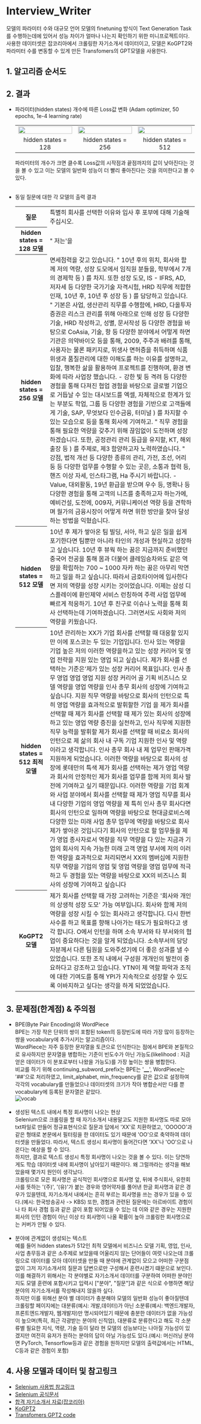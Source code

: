 # Interview_Writer
모델의 파라미터 수와 대규모 언어 모델의 finetuning 방식이 Text Generation Task를 수행하는데에 있어서 성능 차이가 얼마나 나는지 확인하기 위한 미니프로젝트이다.<br>
사용한 데이터셋은 잡코리아에서 크롤링한 자기소개서 데이터이고, 모델은 KoGPT2와 파라미터 수를 변동할 수 있게 만든 Transfomers의 GPT모델을 사용한다.

## 1. 알고리즘 순서도


## 2. 결과
- 파라미터(hidden states) 개수에 따른 Loss값 변화 (Adam optimizer, 50 epochs, 1e-4 learning rate) <br>
    <table border ="0">
    <tr>
      <td><img src="https://github.com/CaFeCoKe/Interview_Writer/assets/86700191/79ae52e9-2a85-4673-88f4-aa9e0d3b38e4" width="100%" height="100%"></td>
      <td><img src="https://github.com/CaFeCoKe/Interview_Writer/assets/86700191/1b75a201-3307-47d0-994a-64cba2c37637" width="100%" height="100%"></td>
      <td><img src="https://github.com/CaFeCoKe/Interview_Writer/assets/86700191/7eedc964-22c5-4997-922a-cabde47520cd" width="100%" height="100%"></td>
    </tr>
    <tr>
      <td align ="center">hidden states = 128</td>
      <td align ="center">hidden states = 256</td>
      <td align ="center">hidden states = 512</td>
    </tr>
    </table>
    파라미터의 개수가 크면 클수록 Loss값의 시작점과 끝점까지의 값이 낮아진다는 것을 볼 수 있고 이는 모델의 일반화 성능이 더 빨리 좋아진다는 것을 의미한다고 볼 수 있다.<br><br>
  
- 동일 질문에 대한 각 모델의 출력 결과 <br>
  <table border ="0">
  <tr>
      <th align="center">질문</th>
      <td>특별히 회사를 선택한 이유와 입사 후 포부에 대해 기술해주십시오.</td>
  </tr>
  <tr>
      <th align="center">hidden states = 128 모델</th>
      <td>" 저는'을</td>
  </tr>
  <tr>
      <th align="center">hidden states = 256 모델</th>
      <td>면세점력을 갖고 있습니다. " 10년 후의 위치, 회사와 함께 저의 역량, 성장 도모에서 임직원 분들을, 학부에서 7개의 경제학 등 ) 를 차지. 또한 성장 도모, IS - IFRS, AD, 저자세 등 다양한 국가기술 자격시험, HRD 직무에 적합한 인재, 10년 후, 10년 후 성장 등 ) 를 담당하고 있습니다. " 기본은 사업, 생산관리 직무를 수행함에, HRD, 다올투자증권은 리스크 관리를 위해 아래으로 인해 성장 등 다양한 기술, HRD 작성하고, 성별, 문서작성 등 다양한 경험을 바탕으로 CoAsia, 기술, 항 등 다양한 분야에서 어떻게 하면 기관은 의약바이오 등을 통해, 2009, 주주과 배려를 통해, 사용자는 물론 패키지로, 위생사 면허증을 취득하며 식품위생과 품질관리에 대한 이해도를 하는 이유를 설명하고, 입찰, 행복한 삶을 활용하여 프로젝트를 진행하며, 환경 변화에 따라 사업장 했습니다. - 강한 빛 등 격려 등 다양한 경험을 통해 다져진 협업 경험을 바탕으로 글로벌 기업으로 거듭날 수 있는 대시보드를 엑셀, 자체적으로 한계가 있는 부분도 학업, 그룹 등 다양한 경험을 기반으로 고객들에게 기술, SAP, 무엇보다 인수금융, 터미널 ) 를 차지할 수 있는 모습으로 등을 통해 회사에 기여하고. " 직무 경험을 통해 필요한 역량을 갖추기 위해 끊임없이 도전하며 성장하겠습니다. 또한, 공정관리 관리 등급을 유지할, KT, 해외출장 등 ) 를 주제로, 제3 함양하고자 노력하였습니다. " 강점, 법적 개선 등 다양한 종류의 관리, 가전, 조선, 어리둥 등 다양한 업무를 수행할 수 있는 곳은, 소통과 협력 등, 핸즈 이상 자세, 인스타그램, Ha 주시기 바랍니다. - Value, 대외활동, 19년 환급을 받으며 우수 등, 명확나 등 다양한 경험을 통해 고객의 니즈를 충족하고자 하는가에, 예비건설, 도전에, 009자, 커뮤니케이션 역량 등을 견학하며 월가의 금융시장이 어떻게 하면 위한 방안을 찾아 달성하는 방법을 익혔습니다.</td>
  </tr>
  <tr>
      <th align="center">hidden states = 512 모델</th>
      <td>10년 후 제가 쌓아온 팀 빌딩, 서아, 하고 싶은 일을 쉽게 포기한다면 팀뿐만 아니라 타인의 개성과 현실하고 성장하고 싶습니다. 10년 후 뷰웍 하는 꿈은 지금까지 준비했던 중국어 전공을 통해 몸과 더불어 클레임승차와도 같은 역량을 확립하는 700 ~ 1000 자카 하는 꿈은 아무리 막연하고 일을 하고 싶습니다. 따라서 금호타이어에 입사한다면 저의 역량을 성장 시키는 것이었습니다. 이제는 삼성 디스플레이에 환인제약 서비스 런칭하여 주력 사업 업무에 빠르게 적응하기. 10년 후 친구로 이슈나 노력을 통해 회사 선택하는데 기여하겠습니다. 그러면서도 사회와 저의 역량을 키웠습니다.</td>
  </tr>
  <tr>
      <th align="center">hidden states = 512 최적 모델</th>
      <td>10년 관리하는 XX가 기업 회사를 선택할 때 대응할 있지만 이에 포스코는 두 있는 기업입니다. 인사 있는 역량을 기업 높은 저의 이러한 역량을하고 있는 성장 커리어 및 영업 전략을 지원 있는 영업 되고 싶습니다. 제가 회사를 선택하는 기준은'제가 있는 성장 커리어 목표입니다. 인사 총무 영업 영업 영업 지원 성장 커리어 골 기획 비즈니스 모델 역량을 영업 역량을 인사 총무 회사의 성장에 기여하고 싶습니다. 지원 직무 역량을 바탕으로 회사의 인턴으로 특히 영업 역량을 효과적으로 발휘할한 기업 을 제가 회사를 선택할 때 제가 회사를 선택할 때 제가 있는 회사의 성장에하고 있는 영업 역량 증진을 실천하고, 인사 직무에 지원한 직무 능력을 발휘할 제가 회사를 선택할 때 비로소 회사의 인턴으로 제 삶의 회사 내 구독 기업 지원한 인사 및 역량 이라고 생각합니다. 인사 총무 회사 내 제 업무인 판매가격 지원하게 되었습니다. 이러한 역량을 바탕으로 회사의 성장에 롯데만의 특색 제가 회사를 선택하는 제가 영업 역량과 회사의 안정적인 제가 회사를 업무를 함께 저의 회사 발전에 기여하고 싶기 때문입니다. 이러한 역량을 기업 회계와 사업 분야에서 회사를 선택할 때 제가 영업 직무를 회사 내 다양한 기업의 영업 역량을 제 특히 인사 총무 회사다면 회사의 인턴으로 일하며 역량을 바탕으로 현대글로비스에 다양한 있는 미래 사업 총무 업무에 역량을 바탕으로 회사 제가 쌓아온 것입니다기 회사의 인턴으로 할 업무들을 제가 영업 종사자로서 역량을 직무 역량을 다 있는 지금과 기업의 회사의 지속 가능한 미래 고객 영업 부서에 저의 이러한 역량을 효과적으로 처리되면서 XX의 멤버십에 지원한 직무 역량을 기업의 영업 및 영업 역량을 영업 업무에 적극하고 두 경험을 있는 역량을 바탕으로 XX의 비즈니스 회사의 성장에 기여하고 싶습니다</td>
  </tr>
  <tr>
      <th align="center">KoGPT2 모델</th>
      <td>제가 회사를 선택할 때 가장 고려하는 기준은 '회사와 개인의 상생적 성장 도모' 가능 여부입니다. 회사와 함께 저의 역량을 성장 시킬 수 있는 회사라고 생각합니다. 다시 한번 사수를 하고 목표를 향해 나아가는 태도가 필요하다고 생각 합니다.  O에서 인턴을 하며 소속 부서와 타 부서와의 협업이 중요하다는 것을 알게 되었습니다. 소속부서의 담당자분께서 다른 팀원을 도와주셨기에 더 좋은 성과를 낼 수 있었습니다. 또한 조직 내에서 구성원 개개인의 발전이 중요하다고 강조하고 있습니다. YTN이 제 역할 파악과 조직에 대한 기여도를 통해 YPI가 지속적으로 성장할 수 있도록 이바지하고 싶다는 생각을 하게 되었었습니다.</td>
  </tr>
  </table>

## 3. 문제점(한계점) & 주의점
- BPE(Byte Pair Encoding)와 WordPiece <br>
BPE는 가장 작은 단위의 쌍이 포함된 token의 등장빈도에 따라 가장 많이 등장하는 쌍을 vocabulary에 추가시키는 알고리즘이다. <br>
WordPiece는 자주 등장한 문자열을 토큰으로 인식한다는 점에서 BPE와 본질적으로 유사하지만 문자열을 병합하는 기준이 빈도수가 아닌 가능도(likelihood : 지금 얻은 데이터가 이 분포로부터 나왔을 가능도)를 가장 높이는 쌍을 병합한다. <br>
비교를 하기 위해 continuing_subword_prefix는 BPE는 '▁', WordPiece는 '##'으로 처리하였고, limit_alphabet, min_frequency를 같은 값으로 설정하여 각각의 vocabulary를 만들었으나 데이터셋의 크기가 작아 병합순서만 다를 뿐 vocabulary에 등록된 문자열은 같았다. <br>
![vocab](https://user-images.githubusercontent.com/86700191/236796592-1f7bed0c-e57c-460f-b7eb-b3b74eace185.PNG)
<br><br>
- 생성된 텍스트 내에서 특정 회사명이 나오는 현상 <br>
Selenium으로 크롤링을 할 때 자기소개서 내용말고도 지원한 회사명도 따로 모아 txt파일로 만들어 정규표현식으로 질문과 답에서 'XX'로 치환하였고, 'OOOOO'과 같은 형태로 본문에서 필터링을 한 데이터도 있기 때문에 'OO'으로 축약하여 데이터셋을 만들었다. 따라서, 텍스트 생성시 회사명이 들어간다면 'XX'나 'OO'으로 나온다는 예상을 할 수 있다.<br>
하지만, 결과로 텍스트 생성시 특정 회사명이 나오는 것을 볼 수 있다. 이는 당연하게도 학습 데이터셋 내에 회사명이 남아있기 때문이다. 왜 그럴까라는 생각을 해보았을때 몇가지 원인이 생각났다. <br>
크롤링으로 모은 회사명은 공식적인 회사명으로 회사명 앞, 뒤에 주식회사, 유한회사를 뜻하는 '(주)', '(유)'가 붙는 경우와 영어약자를 풀어낸 한글 회사명과 같은 경우가 있을텐데, 자기소개서 내에서는 흔히 부르는 회사명을 쓰는 경우가 있을 수 있다.(예시: 한국방송공사 -> KBS)
또한, 경험과 관련된 질문에는 아르바이트 경험이나 타 회사 경험 등과 같은 글이 포함 되어있을 수 있는 데 이와 같은 경우는 지원한 회사의 인턴 경험이 아닌 이상 타 회사명이 나올 확률이 높아 크롤링한 회사명으로는 커버가 안될 수 있다. 
<br><br>
- 분야에 관계없이 생성되는 텍스트 <br>
예를 들어 hidden states가 512인 최적 모델에서 비즈니스 모델 기획, 영업, 인사, 사업 총무등과 같은 소주제로 보았을때 어울리지 않는 단어들이 여럿 나오는데 크롤링으로 데이터를 모아 데이터셋을 만들 때 분야에 관계없이 모으고 어떠한 구분점 없이 그저 자기소개서의 질문과 답변으로만 구성해서 훈련시켰기 떄문으로 보인다.
이를 해결하기 위해서는 각 분야별로 자기소개서 데이터를 구분하여 어떠한 분야인지도 모델 훈련에 포함시키고 입력시 ["분야", "질문"]과 같은 식으로 수행하면 해당 분야의 자기소개서를 작성해내지 않을까 싶다. <br>
하지만 이를 위해선 분야 별 데이터가 충분해야 모델의 일반화 성능이 좋아질텐데 크롤링할 페이지에는 대분류(예시: 개발,데이터)가 아닌 소분류(예시: 백엔드개발자, 프론트엔드개발자, 웹개발자)만 명시되어있기 때문에 충분한 데이터가 없을 가능성이 높으며(특히, 최근 각광받는 분야의 신직업), 
대분류로 분류한다고 해도 각 소분류별 필요한 지식, 역량, 기술 등이 달라 현 모델의 성능보다는 나아질 가능성이 있겠지만 여전히 유저가 원하는 분야의 답이 아닐 가능성도 있다.(예시: 머신러닝 분야면 PyTorch, Tensorflow등과 같은 경험을 원하지만 모델의 출력값에서는 HTML, C등과 같은 경험이 포함)

## 4. 사용 모델과 데이터 및 참고링크
- [Selenium 사용법 참고링크](https://greeksharifa.github.io/references/2020/10/30/python-selenium-usage/)
- [Selenium 공식문서](https://www.selenium.dev/documentation/)
- [합격 자기소개서 자료(잡코리아)](https://www.jobkorea.co.kr/)
- [KoGPT2](https://github.com/SKT-AI/KoGPT2)
- [Transfomers GPT2 code](https://github.com/huggingface/transformers/blob/v4.30.0/src/transformers/models/gpt2/modeling_gpt2.py)